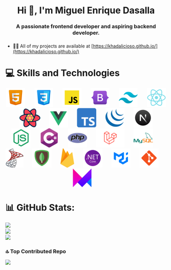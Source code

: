 <h1 align="center">Hi 👋, I'm Miguel Enrique Dasalla</h1>

###

<h3 align="center">A passionate frontend developer and aspiring backend developer.</h3>

###

- 👨‍💻 All of my projects are available at [https://khadalicioso.github.io/](https://khadalicioso.github.io/)

###

# 💻 Skills and Technologies

<div align="center">
  <img src="./assets/html.png" height="60" alt="html5 logo"  />
  <img width="20" />
  <img src="./assets/css.png" height="60" alt="css3 logo"  />
  <img width="20" />
  <img src="./assets/js.png" height="60" alt="javascript logo"  />
  <img width="20" />
  <img src="./assets/bootstrap.png" height="60" alt="bootstrap logo"  />
  <img width="20" />
  <img src="./assets/tailwind.png" height="60" alt="tailwind css logo"  />
  <img width="20" />
  <img src="./assets/react.png" height="60" alt="react js logo"  />
  <img width="20" />
  <img src="./assets/reactquery.png" height="60" alt="react query logo"  />
  <img width="20" />
  <img src="./assets/vue.png" height="60" alt="vue js logo"  />
  <img width="20" />
  <img src="./assets/ts.png" height="60" alt="typescript logo"  />
  <img width="20" />
  <img src="./assets/jquery.png" height="60" alt="jquery logo"  />
  <img width="20" />
  <img src="./assets/next.png" height="60" alt="next js logo"  />
  <img width="20" />
  <img src="./assets/node.png" height="60" alt="node js logo"  />
  <img width="20" />
  <img src="./assets/csharp.png" height="60" alt="csharp logo"  />
  <img width="20" />
  <img src="./assets/php.png" height="60" alt="php logo"  />
  <img width="20" />
  <img src="./assets/laravel.png" height="60" alt="laravel logo"  />
  <img width="20" />
  <img src="./assets/mysql.png" height="60" alt="mysql logo"  />
  <img width="20" />
  <img src="./assets/sqlserver.png" height="60" alt="sql server logo"  />
  <img width="20" />
  <img src="./assets/mongodb.png" height="60" alt="mongodb logo"  />
  <img width="20" />
  <img src="./assets/firebase.png" height="60" alt="firebase logo"  />
  <img width="20" />
  <img src="./assets/dotnet.png" height="60" alt="dotnet core logo"  />
  <img width="20" />
  <img src="./assets/mui.png" height="60" alt="material ui logo"  />
  <img width="20" />
  <img src="./assets/git.png" height="60" alt="git logo"  />
  <img width="20" />
  <img src="./assets/framer.png" height="60" alt="framer motion logo"  />
  <img width="20" />
</div>

###

# 📊 GitHub Stats:


![](https://github-readme-stats.vercel.app/api/top-langs/?username=khadalicioso&theme=react&hide_border=false&include_all_commits=true&count_private=false&layout=compact)<br/>
![](https://github-readme-stats.vercel.app/api?username=khadalicioso&theme=react&hide_border=false&include_all_commits=true&count_private=false)<br/>
![](https://github-readme-streak-stats.herokuapp.com/?user=khadalicioso&theme=react&hide_border=false)

###

### 🔝 Top Contributed Repo

![](https://github-contributor-stats.vercel.app/api?username=khadalicioso&limit=5&theme=dark&combine_all_yearly_contributions=true)
